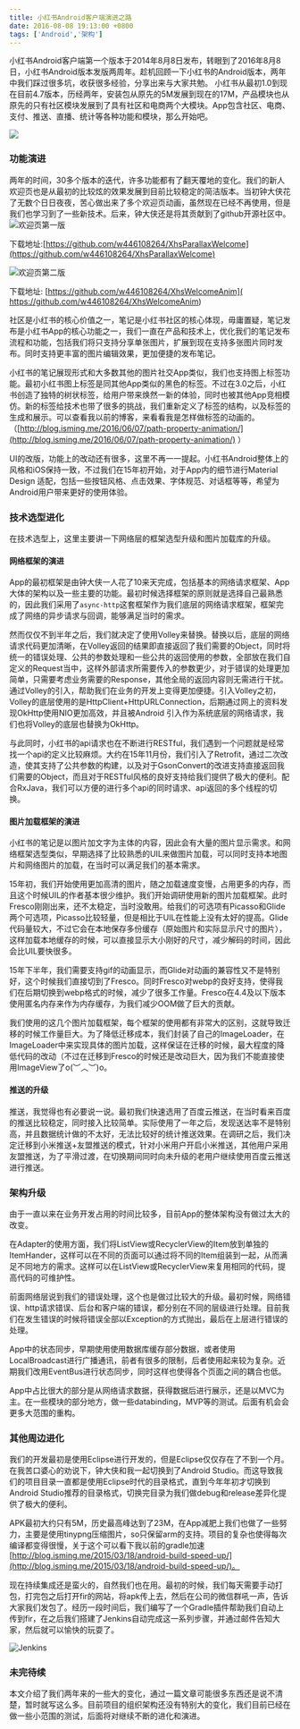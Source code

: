 ```yaml
---
title: 小红书Android客户端演进之路
date: 2016-08-08 19:13:00 +0800
tags: ['Android','架构'] 
---
```




小红书Android客户端第一个版本于2014年8月8日发布，转眼到了2016年8月8日，小红书Android版本发版两周年。趁机回顾一下小红书的Android版本，两年中我们踩过很多坑，收获很多经验，分享出来与大家共勉。
小红书从最初1.0到现在目前4.7版本，历经两年，安装包从原先的5M发展到现在的17M，产品模块也从原先的只有社区模块发展到了具有社区和电商两个大模块。App包含社区、电商、支付、推送、直播、统计等各种功能和模块，那么开始吧。

![](/images/xingin_banner1.png)

<!--more-->

### 功能演进

两年的时间，30多个版本的迭代，许多功能都有了翻天覆地的变化。我们的新人欢迎页也是从最初的比较炫的效果发展到目前比较稳定的简洁版本。当初钟大侠花了无数个日日夜夜，苦心做出来了多个欢迎页动画，虽然现在已经不再使用，但是我们也学习到了一些新技术。后来，钟大侠还是将其贡献到了github开源社区中。
![欢迎页第一版](https://raw.githubusercontent.com/w446108264/XhsParallaxWelcome/master/output/show.gif)

下载地址:[https://github.com/w446108264/XhsParallaxWelcome](https://github.com/w446108264/XhsParallaxWelcome)

![欢迎页第二版](/images/show_two_img.gif)


下载地址: [https://github.com/w446108264/XhsWelcomeAnim](
https://github.com/w446108264/XhsWelcomeAnim)


社区是小红书的核心价值之一，笔记是小红书社区的核心体现，毋庸置疑，笔记发布是小红书App的核心功能之一，我们一直在产品和技术上，优化我们的笔记发布流程和功能，包括我们将只支持分享单张图片，扩展到现在支持多张图片同时发布。同时支持更丰富的图片编辑效果，更加便捷的发布笔记。

小红书的笔记展现形式和大多数其他的图片社交App类似，我们也支持图上标签功能。最初小红书图上标签是同其他App类似的黑色的标签。不过在3.0之后，小红书创造了独特的树状标签，给用户带来焕然一新的体验，同时也被其他App竞相模仿。新的标签给技术也带了很多的挑战，我们重新定义了标签的结构，以及标签的生成和展示。可以查看我以前的博客，来看看我是怎样做标签的动画的。（[http://blog.isming.me/2016/06/07/path-property-animation/](http://blog.isming.me/2016/06/07/path-property-animation/) ）

UI的改版，功能上的改动还有很多，这里不再一一提起。小红书Android整体上的风格和iOS保持一致，不过我们在15年初开始，对于App内的细节进行Material Design 适配，包括一些按钮风格、点击效果、字体规范、对话框等等，希望为Android用户带来更好的使用体验。


### 技术选型进化

在技术选型上，这里主要讲一下网络层的框架选型升级和图片加载库的升级。

#### 网络框架的演进
App的最初框架是由钟大侠一人花了10来天完成，包括基本的网络请求框架、App大体的架构以及一些主要的功能。最初时候选择框架的原则就是选择自己最熟悉的，因此我们采用了`async-http`这套框架作为我们底层的网络请求框架，框架完成了网络的异步请求与回调，能够满足当时的需求。

然而仅仅不到半年之后，我们就决定了使用Volley来替换。替换以后，底层的网络请求代码更加清晰，在Volley返回的结果即直接返回了我们需要的Object，同时将统一的错误处理、公共的参数处理和一些公共的返回使用的参数，全部放在我们自定义的Request当中，这样外部请求所需要传入的参数更少，对于错误的处理更加简单，只需要考虑业务需要的Response，其他全局的返回内容则无需进行干扰。通过Volley的引入，帮助我们在业务的开发上变得更加便捷。引入Volley之初，Volley的底层使用的是HttpClient+HttpURLConnection，后期通过网上的资料发现OkHttp使用NIO更加高效，并且被Android 引入作为系统底层的网络请求，我们也将Volley的底层也替换为OkHttp。

与此同时，小红书的api请求也在不断进行RESTful，我们遇到一个问题就是经常找一个api的定义比较麻烦。大约在15年11月份，我们引入了Retrofit，通过二次改造，使其支持了公共参数的构建，以及对于GsonConvert的改进支持直接返回我们需要的Object，而且对于RESTful风格的良好支持给我们提供了极大的便利。配合RxJava，我们可以方便的进行多个api的同时请求、api返回的多个线程的切换。


#### 图片加载框架的演进

小红书的笔记是以图片加文字为主体的内容，因此会有大量的图片显示需求。和网络框架选型类似，早期选择了比较熟悉的UIL来做图片加载，可以同时支持本地图片和网络图片的加载，在当时可以满足我们的基本需求。

15年初，我们开始使用更加高清的图片，随之加载速度变慢，占用更多的内存，而且这个时候UIL的作者基本很少维护。我们开始调研使用新的图片加载框架。此时Fresco刚刚出来，还不太稳定，当时没敢用。给我们的可选项有Picasso和Glide两个可选项，Picasso比较轻量，但是相比于UIL在性能上没有太好的提高。Glide代码量较大，不过它会在本地保存多份缓存（原始图片和实际显示尺寸的图片），这样加载本地缓存的时候，可以直接显示大小刚好的尺寸，减少解码的时间，因此会比UIL要快很多。

15年下半年，我们需要支持gif的动画显示，而Glide对动画的兼容性又不是特别好，这个时候我们直接切到了Fresco。同时Fresco对webp的良好支持，使得我们在后期切换到webp格式的时候，减少了很多工作量。Fresco在4.4及以下版本使用匿名内存来作为内存缓存，为我们减少OOM做了巨大的贡献。

我们使用的这几个图片加载框架，每个框架的使用都有非常大的区别，这就导致迁移的时候工作量巨大。为了降低迁移成本，我们封装了自己的ImageLoader，在ImageLoader中来实现具体的图片加载，这样保证在迁移的时候，最大程度的降低代码的改动（不过在迁移到Fresco的时候还是改动巨大，因为我们不能直接使用ImageView了o(︶︿︶)o。

#### 推送的升级

推送，我觉得也有必要说一说。最初我们快速选用了百度云推送，在当时看来百度的推送比较稳定，同时接入比较简单。实际使用了一年之后，发现送达率不是特别高，并且数据统计做的不太好，无法比较好的统计推送效果。在调研之后，我们决定迁移到小米推送+友盟推送的模式，针对小米用户开启小米推送，其他用户采用友盟推送，为了平滑过渡，在切换期间同时向未升级的老用户继续使用百度云推送进行推送。

### 架构升级

由于一直以来在业务开发占用的时间比较多，目前App的整体架构没有做过太大的改变。

在Adapter的使用方面，我们将ListView或RecyclerView的Item放到单独的ItemHander，这样可以在不同的页面可以通过将不同的Item组装到一起，从而满足不同地方的需求。这样可以在ListView或RecyclerView来复用相同的代码，提高代码的可维护性。

前面网络层说到我们的错误处理，这个也是做过比较大的升级。最初时候，网络错误、http请求错误、后台和客户端的错误，都分别在不同的层级进行处理。目前我们在发生错误的时候将错误全部以Exception的方式抛出，最后在上层进行错误的处理。

App中的状态同步，早期使用使用数据库缓存部分数据，或者使用LocalBroadcast进行广播通讯，前者有很多的限制，后者使用起来较为复杂。近期我们改用EventBus进行状态同步，同时这样也使得各个页面之间的耦合也低。

App中占比很大的部分是从网络请求数据，获得数据后进行展示，还是以MVC为主。在一些模块的部分地方，做一些databinding，MVP等的测试。后面有机会会更多大范围的重构。


### 其他周边进化

我们的开发最初是使用Eclipse进行开发的，但是Eclipse仅仅存在了不到一个月。在我苦口婆心的劝说下，钟大侠和我一起切换到了Android Studio。而这导致我们的项目目录一直都是使用Eclipse时代的目录格式，直到今年年初才切换到Android Studio推荐的目录格式，切换完目录为我们做debug和release差异化提供了极大的便利。

APK最初大约只有5M，历史最高峰达到了23M，在App减肥上我们也做了一些努力，主要是使用tinypng压缩图片，so只保留arm的支持。项目的复杂也使得每次编译都变得很慢，关于这个可以看下我以前的gradle加速[http://blog.isming.me/2015/03/18/android-build-speed-up/](http://blog.isming.me/2015/03/18/android-build-speed-up/)。

现在持续集成还是蛮火的，自然我们也在用。最初的时候，我们每天需要手动打包，打完包之后打开fir的网站，将apk传上去，然后在公司的微信群吼一声，告诉大家我们发包了。经历一段时间后，我们编写了一个Gradle插件帮助我们自动上传到fir，在之后我们搭建了Jenkins自动完成这一系列步骤，并通过邮件告知大家，然后就可以愉快的玩耍了。

![Jenkins](/images/jenkins_ci.jpg)


### 未完待续

本文介绍了我们两年来的一些大的变化，通过一篇文章可能很多东西还是说不清楚，暂时就写这么多。目前项目的组织架构还没有特别大的变化，我们目前已经在做一些小范围的测试，后面将对继续不断的进化和演进。
